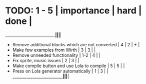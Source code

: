 # TODO: 1 - 5                                      | importance |  hard  | done |
___________________________________________________|____________|________|______|
- Remove additional blocks which are not converted |     4      |    2   |  +   |
- Make few examples from Wirth                     |     3      |    3   |      |
- Remove unneeded functionality                    |    1-2     |    4   |      |
- Fix sprite, music issues                         |     2      |    3   |      |
- Make compile button and use Lola to compile      |     5      |    5   |      | 
- Press on Lola generator automatically            |     1      |    3   |      |
___________________________________________________|____________|________|______|
